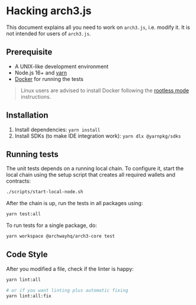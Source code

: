 # Hacking arch3.js

This document explains all you need to work on `arch3.js`, i.e. modify it. It is not intended for users of `arch3.js`.

## Prerequisite

- A UNIX-like development environment
- Node.js 16+ and [yarn](https://yarnpkg.com/getting-started/install)
- [Docker](https://docs.docker.com/get-docker/) for running the tests

> Linux users are advised to install Docker following the [rootless mode](https://docs.docker.com/engine/security/rootless/) instructions.

## Installation

1. Install dependencies: `yarn install`
2. Install SDKs (to make IDE integration work): `yarn dlx @yarnpkg/sdks`

## Running tests

The unit tests depends on a running local chain. To configure it, start the local chain using the setup script that creates all required wallets and contracts:

```sh
./scripts/start-local-node.sh
```

After the chain is up, run the tests in all packages using:

```sh
yarn test:all
```

To run tests for a single package, do:

```sh
yarn workspace @archwayhq/arch3-core test
```

## Code Style

After you modified a file, check if the linter is happy:

```sh
yarn lint:all

# or if you want linting plus automatic fixing
yarn lint:all:fix
```
